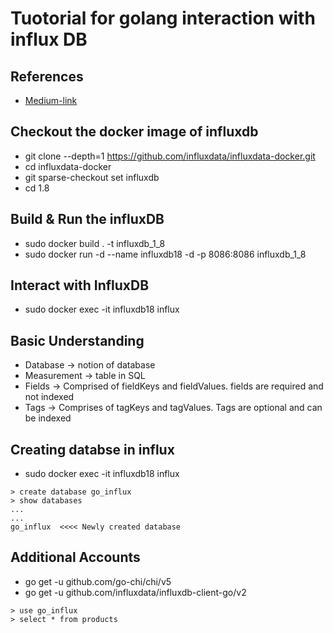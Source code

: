 # Tuotorial for golang interaction with influx DB

## References
- [Medium-link](https://medium.com/spankie/getting-started-with-influxdb-with-golang-example-10990c5efee7)
## Checkout the docker image of influxdb
- git clone --depth=1 https://github.com/influxdata/influxdata-docker.git
- cd influxdata-docker
- git sparse-checkout set influxdb
- cd 1.8


## Build & Run the influxDB
- sudo docker build . -t influxdb_1_8
- sudo docker run -d --name influxdb18 -d -p 8086:8086 influxdb_1_8

## Interact with InfluxDB
- sudo docker exec -it influxdb18 influx


## Basic Understanding
- Database -> notion of database
- Measurement -> table in SQL
- Fields -> Comprised of fieldKeys and fieldValues. fields are required and not indexed
- Tags -> Comprises of tagKeys and tagValues. Tags are optional and can be indexed


## Creating databse in influx
- sudo docker exec -it influxdb18 influx
```
> create database go_influx
> show databases
...
...
go_influx  <<<< Newly created database
```

## Additional Accounts
* go get -u github.com/go-chi/chi/v5
* go get -u github.com/influxdata/influxdb-client-go/v2
```
> use go_influx
> select * from products
```
